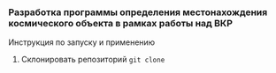 ### Разработка программы определения местонахождения космического объекта в рамках работы над ВКР
Инструкция по запуску и применению
1. Склонировать репозиторий `git clone`
